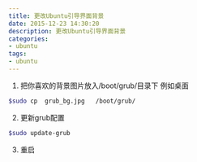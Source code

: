```yaml
---
title: 更改Ubuntu引导界面背景
date: 2015-12-23 14:30:20
description: 更改Ubuntu引导界面背景
categories: 
- ubuntu
tags:
- ubuntu
---
```


1. 把你喜欢的背景图片放入/boot/grub/目录下 例如桌面
```bash
$sudo cp  grub_bg.jpg   /boot/grub/
```

2. 更新grub配置
```bash
$sudo update-grub
```

3. 重启